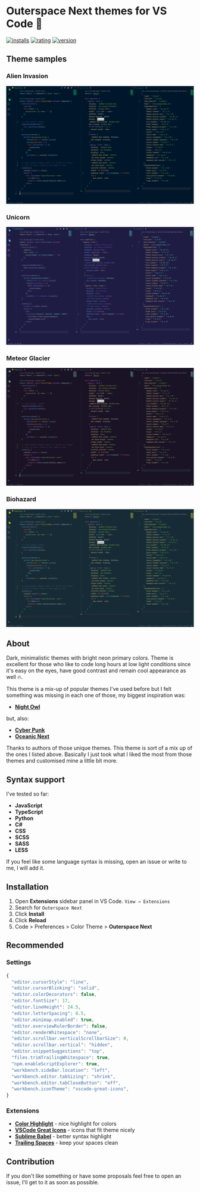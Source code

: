 # Outerspace Next themes for VS Code 🦄

[![installs](https://vsmarketplacebadge.apphb.com/installs/konradkeska.outerspace-next.svg)](https://marketplace.visualstudio.com/items?itemName=konradkeska.outerspace-next)
[![rating](https://vsmarketplacebadge.apphb.com/rating/konradkeska.outerspace-next.svg)](https://marketplace.visualstudio.com/items?itemName=konradkeska.outerspace-next)
[![version](https://vsmarketplacebadge.apphb.com/version/konradkeska.outerspace-next.svg)](https://marketplace.visualstudio.com/items?itemName=konradkeska.outerspace-next)

## Theme samples

### Alien Invasion

![Preview](https://raw.githubusercontent.com/konradkeska/outerspace-next/master/images/alieninvasion.png)

### Unicorn

![Preview](https://raw.githubusercontent.com/konradkeska/outerspace-next/master/images/unicorn.png)

### Meteor Glacier

![Preview](https://raw.githubusercontent.com/konradkeska/outerspace-next/master/images/meteorglacier.png)

### Biohazard

![Preview](https://raw.githubusercontent.com/konradkeska/outerspace-next/master/images/biohazard.png)

## About

Dark, minimalistic themes with bright neon primary colors. Theme is excellent for those who like to code long hours at low light conditions since it's easy on the eyes, have good contrast and remain cool appearance as well 🔥.

This theme is a mix-up of popular themes I've used before but I felt something was missing in each one of those, my biggest inspiration was:

- [**Night Owl**](https://github.com/sdras/night-owl-vscode-theme)

but, also:

- [**Cyber Punk**](https://github.com/prometheux-ar/cyberpunk)
- [**Oceanic Next**](https://github.com/mhartington/oceanic-next)

Thanks to authors of those unique themes. This theme is sort of a mix up of the ones I listed above. Basically I just took what I liked the most from those themes and customised mine a little bit more.

## Syntax support

I've tested so far:

- **JavaScript**
- **TypeScript**
- **Python**
- **C#**
- **CSS**
- **SCSS**
- **SASS**
- **LESS**

If you feel like some language syntax is missing, open an issue or write to me, I will add it.

## Installation

1. Open **Extensions** sidebar panel in VS Code. `View → Extensions`
2. Search for `Outerspace Next`
3. Click **Install**
4. Click **Reload**
5. Code > Preferences > Color Theme > **Outerspace Next**

## Recommended

### Settings

```js
{
  "editor.cursorStyle": "line",
  "editor.cursorBlinking": "solid",
  "editor.colorDecorators": false,
  "editor.fontSize": 17,
  "editor.lineHeight": 24.5,
  "editor.letterSpacing": 0.5,
  "editor.minimap.enabled": true,
  "editor.overviewRulerBorder": false,
  "editor.renderWhitespace": "none",
  "editor.scrollbar.verticalScrollbarSize": 0,
  "editor.scrollbar.vertical": "hidden",
  "editor.snippetSuggestions": "top",
  "files.trimTrailingWhitespace": true,
  "npm.enableScriptExplorer": true,
  "workbench.sideBar.location": "left",
  "workbench.editor.tabSizing": "shrink",
  "workbench.editor.tabCloseButton": "off",
  "workbench.iconTheme": "vscode-great-icons",
}
```

### Extensions

- [**Color Highlight**](https://marketplace.visualstudio.com/items?itemName=naumovs.color-highlight) - nice highlight for colors
- [**VSCode Great Icons**](https://marketplace.visualstudio.com/items?itemName=emmanuelbeziat.vscode-great-icons) - icons that fit theme nicely
- [**Sublime Babel**](https://marketplace.visualstudio.com/items?itemName=joshpeng.sublime-babel-vscode) - better syntax highlight
- [**Trailing Spaces**](https://marketplace.visualstudio.com/items?itemName=shardulm94.trailing-spaces) - keep your spaces clean

## Contribution

If you don't like something or have some proposals feel free to open an issue, I'll get to it as soon as possible.
